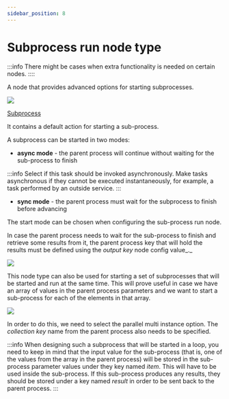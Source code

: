 ```yaml
---
sidebar_position: 8
---
```


# Subprocess run node type

:::info
There might be cases when extra functionality is needed on certain nodes.
::::

A node that provides advanced options for starting subprocesses.

![](https://s3.eu-west-1.amazonaws.com/docx.flowx.ai/building-blocks/node/subprocess_run_node.png#center)


[Subprocess](../process/subprocess.md)


It contains a default action for starting a sub-process.

A subprocess can be started in two modes:

* **async mode** - the parent process will continue without waiting for the sub-process to finish

:::info
Select if this task should be invoked asynchronously. Make tasks asynchronous if they cannot be executed instantaneously, for example, a task performed by an outside service.
:::

* **sync mode** - the parent process must wait for the subprocess to finish before advancing

The start mode can be chosen when configuring the sub-process run node.

In case the parent process needs to wait for the sub-process to finish and retrieve some results from it, the parent process key that will hold the results must be defined using the _output key_ node config value_._

![](https://s3.eu-west-1.amazonaws.com/docx.flowx.ai/building-blocks/node/subprocess_run_config.png)

This node type can also be used for starting a set of subprocesses that will be started and run at the same time. This will prove useful in case we have an array of values in the parent process parameters and we want to start a sub-process for each of the elements in that array.

![](https://s3.eu-west-1.amazonaws.com/docx.flowx.ai/building-blocks/node/subprocess_run_config1.png)

In order to do this, we need to select the parallel multi instance option. The _collection key_ name from the parent process also needs to be specified.

:::info
When designing such a subprocess that will be started in a loop, you need to keep in mind that the input value for the sub-process (that is, one of the values from the array in the parent process) will be stored in the sub-process parameter values under they key named _item_. This will have to be used inside the sub-process. If this sub-process produces any results, they should be stored under a key named _result_ in order to be sent back to the parent process.
:::
